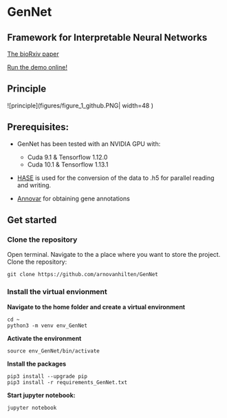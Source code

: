 # GenNet
## Framework for Interpretable Neural Networks
[The bioRxiv paper](https://www.biorxiv.org/content/10.1101/2020.06.19.159152v1)

[Run the demo online!](https://tinyurl.com/y8hh8rul)

## Principle

![principle](figures/figure_1_github.PNG| width=48 )


## Prerequisites:


- GenNet has been tested with an NVIDIA GPU with:

  * Cuda  9.1 & Tensorflow 1.12.0 
  * Cuda 10.1 & Tensorflow 1.13.1

- [HASE](https://github.com/roshchupkin/hase) is used for the conversion of the data to .h5 for parallel reading and writing.

- [Annovar](https://doc-openbio.readthedocs.io/projects/annovar/en/latest/) for obtaining gene annotations

## Get started

### Clone the repository

Open terminal. Navigate to the a place where you want to store the project. Clone the repository:
```
git clone https://github.com/arnovanhilten/GenNet
```
### Install the virtual envionment

**Navigate to the home folder and create a virtual environment**
```
cd ~
python3 -m venv env_GenNet
```

**Activate the environment**
```
source env_GenNet/bin/activate
```

**Install the packages**
```
pip3 install --upgrade pip
pip3 install -r requirements_GenNet.txt
```
**Start jupyter notebook:**

```
jupyter notebook
